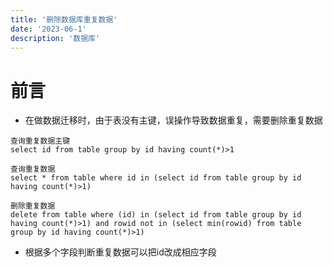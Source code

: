 ```yaml
---
title: '删除数据库重复数据'
date: '2023-06-1'
description: '数据库'
---
```

# 前言
- 在做数据迁移时，由于表没有主键，误操作导致数据重复，需要删除重复数据
```
查询重复数据主键
select id from table group by id having count(*)>1

查询重复数据
select * from table where id in (select id from table group by id having count(*)>1)

删除重复数据
delete from table where (id) in (select id from table group by id having count(*)>1) and rowid not in (select min(rowid) from table group by id having count(*)>1)

```
- 根据多个字段判断重复数据可以把id改成相应字段